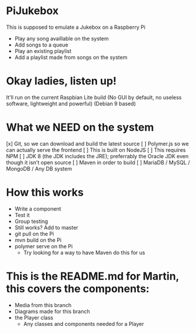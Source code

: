 # PiJukebox
This is supposed to emulate a Jukebox on a Raspberry Pi
 - Play any song availlable on the system
 - Add songs to a queue
 - Play an existing playlist
 - Add a playlist made from songs on the system

# Okay ladies, listen up!
It'll run on the current Raspbian Lite build (No GUI by default, no useless software, lightweight and powerful) (Debian 9 based)

# What we NEED on the system
  [x] Git, so we can download and build the latest source
  [ ] Polymer.js so we can actually serve the frontend
    [ ] This is built on NodeJS
    [ ] This requires NPM
  [ ] JDK 8 (the JDK includes the JRE); preferrably the Oracle JDK even though it isn't open source
  [ ] Maven in order to build
  [ ] MariaDB / MySQL / MongoDB / Any DB system

# How this works
  - Write a component
  - Test it
  - Group testing
  - Still works? Add to master
  - git pull on the Pi
  - mvn build on the Pi
  - polymer serve on the Pi
    - Try looking for a way to have Maven do this for us



# This is the README.md for Martin, this covers the components:
  - Media from this branch
  - Diagrams made for this branch
  - the Player class
    - Any classes and components needed for a Player
